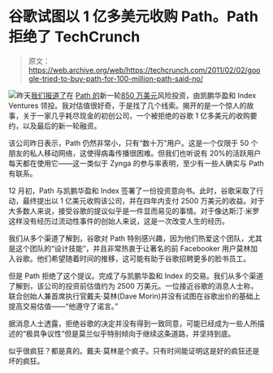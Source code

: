 # 谷歌试图以 1 亿多美元收购 Path。Path 拒绝了 TechCrunch

> 原文：<https://web.archive.org/web/https://techcrunch.com/2011/02/02/google-tried-to-buy-path-for-100-million-path-said-no/>

![](img/94ff218a5531aedc0524f7561dd8a98e.png)昨天[我们报道了](https://web.archive.org/web/20230209150032/https://techcrunch.com/2011/02/01/kleiner-perkins-leads-8-5-million-round-for-path/)在 [Path 的](https://web.archive.org/web/20230209150032/http://www.path.com/)新一轮[850 万美元](https://web.archive.org/web/20230209150032/http://www.crunchbase.com/company/path)风险投资，由凯鹏华盈和 Index Ventures 领投。我对估值很好奇，于是找了几个线索。揭开的是一个惊人的故事，关于一家几乎耗尽现金的初创公司，一个被拒绝的谷歌 1 亿多美元的收购要约，以及最后的新一轮融资。

该公司昨日表示，Path 仍然非常小，只有“数十万”用户。这是一个仅限于 50 个朋友的私人移动网络，这使得病毒传播很困难。但我们也听说有 20%的活跃用户每天都在使用它——这一类似于 Zynga 的参与率表明，至少有一些人确实与 Path 有联系。

12 月初，Path 与凯鹏华盈和 Index 签署了一份投资意向书。此时，谷歌采取了行动，最终提出以 1 亿美元收购该公司，并在四年内支付 2500 万美元的收益。对于大多数人来说，接受谷歌的提议似乎是一件显而易见的事情。对于像达斯汀·米罗这样没有经历过流动性事件的创始人来说，这是一次改变人生的经历。

我们从多个渠道了解到，谷歌对 Path 特别感兴趣，因为他们热爱这个团队，尤其是这个团队的“设计技能”，并且非常热衷于让著名的前 Facebooker 用户莫林加入谷歌。他们希望随着时间的推移，这可能有助于谷歌招聘更多的脸书员工。

但是 Path 拒绝了这个提议。完成了与凯鹏华盈和 Index 的交易。我们从多个渠道了解到，该公司的投资前估值约为 2500 万美元。一位接近谷歌的消息人士称，联合创始人兼首席执行官戴夫·莫林(Dave Morin)并没有试图在谷歌出价的基础上提高交易估值——“他遵守了诺言。”

据消息人士透露，拒绝谷歌的决定并没有得到一致同意，可能已经成为一些人所描述的“极具争议性”但是莫兰似乎特别倾向于继续这条道路，并坚持到底。

似乎很疯狂？都是真的。戴夫·莫林是个疯子。只有时间能证明这是好的疯狂还是坏的疯狂。